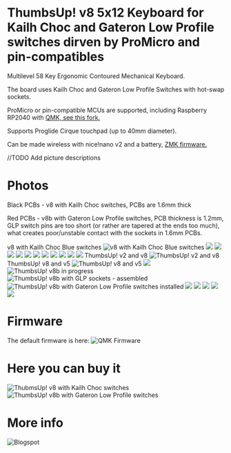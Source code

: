 # ThumbsUp! v8 5x12 Keyboard for Kailh Choc and Gateron Low Profile switches dirven by ProMicro and pin-compatibles

Multilevel 58 Key Ergonomic Contoured Mechanical Keyboard.

The board uses Kailh Choc and Gateron Low Profile Switches with hot-swap sockets.

ProMicro or pin-compatible MCUs are supported, including Raspberry RP2040 with [QMK, see this fork.](https://github.com/ak66666/qmk_firmware/tree/thumbsup_20240523/keyboards/thumbsup)

Supports Proglide Cirque touchpad (up to 40mm diameter).

Can be made wireless with nice!nano v2 and a battery, [ZMK firmware.](https://github.com/ak66666/zmk-config/tree/master)


//TODO Add picture descriptions

# Photos

Black PCBs - v8 with Kailh Choc switches, PCBs are 1.6mm thick

Red PCBs - v8b with Gateron Low Profile switches, PCB thickness is 1.2mm, GLP switch pins are too short (or rather are tapered at the ends too much), what creates poor/unstable contact with the sockets in 1.6mm PCBs.

v8 with Kailh Choc Blue switches
![v8 with Kailh Choc Blue switches](https://github.com/ak66666/ThumbsUpV8_5x12KailhChocProMicro/blob/main/Photos/v8__20231018_221425170.jpg)
![](https://github.com/ak66666/ThumbsUpV8_5x12KailhChocProMicro/blob/main/Photos/v8__20231018_221432583_HDR.jpg)
![](https://github.com/ak66666/ThumbsUpV8_5x12KailhChocProMicro/blob/main/Photos/v8__20231018_221436578_HDR.jpg)
![](https://github.com/ak66666/ThumbsUpV8_5x12KailhChocProMicro/blob/main/Photos/v8__20231018_221446766_HDR.jpg)
![](https://github.com/ak66666/ThumbsUpV8_5x12KailhChocProMicro/blob/main/Photos/v8__20231018_221511595_HDR.jpg)
![](https://github.com/ak66666/ThumbsUpV8_5x12KailhChocProMicro/blob/main/Photos/v8__20231018_221523333_HDR.jpg)
![](https://github.com/ak66666/ThumbsUpV8_5x12KailhChocProMicro/blob/main/Photos/v8__20231018_221538198.jpg)
![](https://github.com/ak66666/ThumbsUpV8_5x12KailhChocProMicro/blob/main/Photos/v8__20231018_223225328_HDR.jpg)
![](https://github.com/ak66666/ThumbsUpV8_5x12KailhChocProMicro/blob/main/Photos/v8__20231018_223234758_HDR.jpg)
![](https://github.com/ak66666/ThumbsUpV8_5x12KailhChocProMicro/blob/main/Photos/v8__20231018_223240276_HDR.jpg)
![](https://github.com/ak66666/ThumbsUpV8_5x12KailhChocProMicro/blob/main/Photos/v8__20231018_223259794_HDR.jpg)
![](https://github.com/ak66666/ThumbsUpV8_5x12KailhChocProMicro/blob/main/Photos/v8__20231018_223320200.jpg)
ThumbsUp! v2 and v8
![ThumbsUp! v2 and v8](https://github.com/ak66666/ThumbsUpV8_5x12KailhChocProMicro/blob/main/Photos/v8__20231018_223715378.jpg)
ThumbsUp! v8 and v5
![ThumbsUp! v8 and v5](https://github.com/ak66666/ThumbsUpV8_5x12KailhChocProMicro/blob/main/Photos/v8__20231018_223804863.jpg)
![](https://github.com/ak66666/ThumbsUpV8_5x12KailhChocProMicro/blob/main/Photos/v8__20231018_223839958_HDR.jpg)
![ThumbsUp! v8b in progress](https://github.com/ak66666/ThumbsUpV8_5x12KailhChocProMicro/blob/main/Photos/v8b_20231113_205455661.jpg)
![ThumbsUp! v8b with GLP sockets - assembled](https://github.com/ak66666/ThumbsUpV8_5x12KailhChocProMicro/blob/main/Photos/v8b_20231113_205506177.jpg)
![ThumbsUp! v8b with Gateron Low Profile switches installed](https://github.com/ak66666/ThumbsUpV8_5x12KailhChocProMicro/blob/main/Photos/v8b_20231113_210626383_HDR.jpg)
![](https://github.com/ak66666/ThumbsUpV8_5x12KailhChocProMicro/blob/main/Photos/v8b_20231113_210631583.jpg)
![](https://github.com/ak66666/ThumbsUpV8_5x12KailhChocProMicro/blob/main/Photos/v8b_20231113_212847543.jpg)
![](https://github.com/ak66666/ThumbsUpV8_5x12KailhChocProMicro/blob/main/Photos/v8b_20231113_212904474_HDR.jpg)
![](https://github.com/ak66666/ThumbsUpV8_5x12KailhChocProMicro/blob/main/Photos/v8b_20231113_212942694.jpg)
![](https://github.com/ak66666/ThumbsUpV8_5x12KailhChocProMicro/blob/main/Photos/v8b_20231113_212951513.jpg)


# Firmware
The default firmware is here:
![QMK Firmware](https://github.com/ak66666/qmk_firmware/tree/thumbsup_20240523/keyboards/thumbsup)

# Here you can buy it
![ThubmsUp! v8 with Kailh Choc switches](https://www.etsy.com/ca/listing/1592317099/thumbsup-v8-ergonomic-unibody-mechanical)
![ThumbsUp! v8b with Gateron Low Profile switches](https://www.etsy.com/ca/listing/1596227054/thumbsup-v8b-ergonomic-unibody)

# More info
![Blogspot](https://thumbsupkeyboards.blogspot.com)
